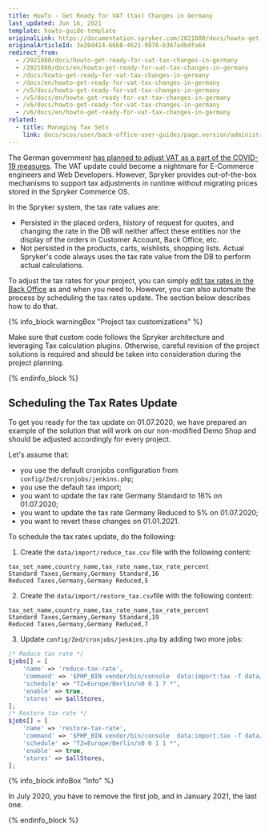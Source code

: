 ```yaml
---
title: HowTo - Get Ready for VAT (tax) Changes in Germany
last_updated: Jun 16, 2021
template: howto-guide-template
originalLink: https://documentation.spryker.com/2021080/docs/howto-get-ready-for-vat-tax-changes-in-germany
originalArticleId: 3e20d414-66b8-4621-9876-b367adbdfa64
redirect_from:
  - /2021080/docs/howto-get-ready-for-vat-tax-changes-in-germany
  - /2021080/docs/en/howto-get-ready-for-vat-tax-changes-in-germany
  - /docs/howto-get-ready-for-vat-tax-changes-in-germany
  - /docs/en/howto-get-ready-for-vat-tax-changes-in-germany
  - /v5/docs/howto-get-ready-for-vat-tax-changes-in-germany
  - /v5/docs/en/howto-get-ready-for-vat-tax-changes-in-germany
  - /v6/docs/howto-get-ready-for-vat-tax-changes-in-germany
  - /v6/docs/en/howto-get-ready-for-vat-tax-changes-in-germany
related:
  - title: Managing Tax Sets
    link: docs/scos/user/back-office-user-guides/page.version/administration/tax-sets/managing-tax-sets.html
---
```


The German government [has planned to adjust VAT as a part of the COVID-19 measures](https://www.tagesschau.de/wirtschaft/coronakrise-konjunkturpaket-mehrwertsteuer-101.html). The VAT update could become a nightmare for E-Commerce engineers and Web Developers. However, Spryker provides out-of-the-box mechanisms to support tax adjustments in runtime without migrating prices stored in the Spryker Commerce OS.

In the Spryker system, the tax rate values are:
- Persisted in the placed orders, history of request for quotes, and changing the rate in the DB will neither affect these entities nor the display of the orders in Customer Account, Back Office, etc.
- Not persisted in the products, carts, wishlists, shopping lists. Actual Spryker's code always uses the tax rate value from the DB to perform actual calculations.

To adjust the tax rates for your project, you can simply [edit tax rates in the Back Office](/docs/scos/user/back-office-user-guides/{{site.version}}/administration/tax-rates/managing-tax-rates.html) as and when you need to. However, you can also automate the process by scheduling the tax rates update. The section below describes how to do that.


{% info_block warningBox "Project tax customizations" %}

Make sure that custom code follows the Spryker architecture and leveraging Tax calculation plugins. Otherwise, careful revision of the project solutions is required and should be taken into consideration during the project planning.

{% endinfo_block %}

## Scheduling the Tax Rates Update

To get you ready for the tax update on 01.07.2020, we have prepared an example of the solution that will work on our non-modified Demo Shop and should be adjusted accordingly for every project.

Let's assume that:
- you use the default cronjobs configuration from `config/Zed/cronjobs/jenkins.php`;
- you use the default tax import;
- you want to update the tax rate Germany Standard to 16% on 01.07.2020;
- you want to update the tax rate Germany Reduced to 5% on 01.07.2020;
- you want to revert these changes on 01.01.2021.

To schedule the tax rates update, do the following:
1. Create the `data/import/reduce_tax.csv` file with the following content:
```
tax_set_name,country_name,tax_rate_name,tax_rate_percent
Standard Taxes,Germany,Germany Standard,16
Reduced Taxes,Germany,Germany Reduced,5
```
2. Create the `data/import/restore_tax.csv`file with the following content:
```
tax_set_name,country_name,tax_rate_name,tax_rate_percent
Standard Taxes,Germany,Germany Standard,19
Reduced Taxes,Germany,Germany Reduced,7
```
3. Update `config/Zed/cronjobs/jenkins.php` by adding two more jobs:
```php
/* Reduce tax rate */
$jobs[] = [
    'name' => 'reduce-tax-rate',
    'command' => '$PHP_BIN vendor/bin/console  data:import:tax -f data/import/reduce_tax.csv',
    'schedule' => "TZ=Europe/Berlin/n0 0 1 7 *",
    'enable' => true,
    'stores' => $allStores,
];
/* Restore tax rate */
$jobs[] = [
    'name' => 'restore-tax-rate',
    'command' => '$PHP_BIN vendor/bin/console  data:import:tax -f data/import/restore_tax.csv',
    'schedule' => "TZ=Europe/Berlin/n0 0 1 1 *",
    'enable' => true,
    'stores' => $allStores,
];
```
{% info_block infoBox "Info" %}

In July 2020, you have to remove the first job, and in January 2021, the last one.

{% endinfo_block %}
